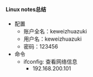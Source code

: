 #### Linux notes总结
- 配置
  - 账户全名：keweizhuazuki
  - 用户名：keweizhuazuki
  - 密码：123456
- 命令
  - ifconfig: 查看网络信息
    - 192.168.200.101